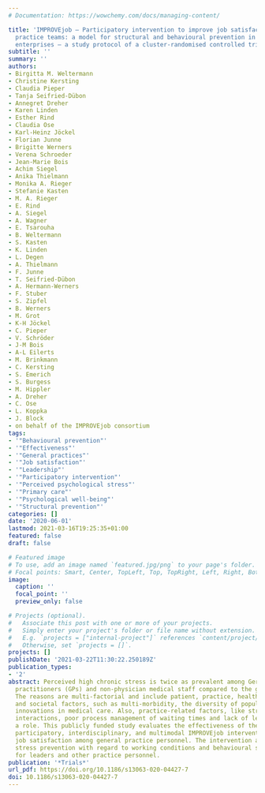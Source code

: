 ```yaml
---
# Documentation: https://wowchemy.com/docs/managing-content/

title: 'IMPROVEjob – Participatory intervention to improve job satisfaction of general
  practice teams: a model for structural and behavioural prevention in small and medium-sized
  enterprises – a study protocol of a cluster-randomised controlled trial'
subtitle: ''
summary: ''
authors:
- Birgitta M. Weltermann
- Christine Kersting
- Claudia Pieper
- Tanja Seifried-Dübon
- Annegret Dreher
- Karen Linden
- Esther Rind
- Claudia Ose
- Karl-Heinz Jöckel
- Florian Junne
- Brigitte Werners
- Verena Schroeder
- Jean-Marie Bois
- Achim Siegel
- Anika Thielmann
- Monika A. Rieger
- Stefanie Kasten
- M. A. Rieger
- E. Rind
- A. Siegel
- A. Wagner
- E. Tsarouha
- B. Weltermann
- S. Kasten
- K. Linden
- L. Degen
- A. Thielmann
- F. Junne
- T. Seifried-Dübon
- A. Hermann-Werners
- F. Stuber
- S. Zipfel
- B. Werners
- M. Grot
- K-H Jöckel
- C. Pieper
- V. Schröder
- J-M Bois
- A-L Eilerts
- M. Brinkmann
- C. Kersting
- S. Emerich
- S. Burgess
- M. Hippler
- A. Dreher
- C. Ose
- L. Koppka
- J. Block
- on behalf of the IMPROVEjob consortium
tags:
- '"Behavioural prevention"'
- '"Effectiveness"'
- '"General practices"'
- '"Job satisfaction"'
- '"Leadership"'
- '"Participatory intervention"'
- '"Perceived psychological stress"'
- '"Primary care"'
- '"Psychological well-being"'
- '"Structural prevention"'
categories: []
date: '2020-06-01'
lastmod: 2021-03-16T19:25:35+01:00
featured: false
draft: false

# Featured image
# To use, add an image named `featured.jpg/png` to your page's folder.
# Focal points: Smart, Center, TopLeft, Top, TopRight, Left, Right, BottomLeft, Bottom, BottomRight.
image:
  caption: ''
  focal_point: ''
  preview_only: false

# Projects (optional).
#   Associate this post with one or more of your projects.
#   Simply enter your project's folder or file name without extension.
#   E.g. `projects = ["internal-project"]` references `content/project/deep-learning/index.md`.
#   Otherwise, set `projects = []`.
projects: []
publishDate: '2021-03-22T11:30:22.250189Z'
publication_types:
- '2'
abstract: Perceived high chronic stress is twice as prevalent among German general
  practitioners (GPs) and non-physician medical staff compared to the general population.
  The reasons are multi-factorial and include patient, practice, healthcare system
  and societal factors, such as multi-morbidity, the diversity of populations and
  innovations in medical care. Also, practice-related factors, like stressful patient-staff
  interactions, poor process management of waiting times and lack of leadership, play
  a role. This publicly funded study evaluates the effectiveness of the newly developed
  participatory, interdisciplinary, and multimodal IMPROVEjob intervention on improving
  job satisfaction among general practice personnel. The intervention aims at structural
  stress prevention with regard to working conditions and behavioural stress prevention
  for leaders and other practice personnel.
publication: '*Trials*'
url_pdf: https://doi.org/10.1186/s13063-020-04427-7
doi: 10.1186/s13063-020-04427-7
---
```

